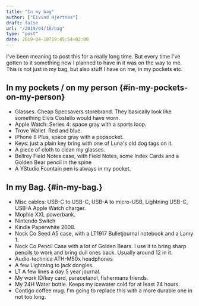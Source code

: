 ```yaml
---
title: "In my bag"
author: ["Eivind Hjertnes"]
draft: false
url: "/2019/04/18/bag"
type: "post"
date: 2019-04-18T19:45:54+02:00
---
```


I've been meaning to post this for a really long time. But every time
I've gotten to it something new I planned to have in it was on the way
to me. This is not just in my bag, but also stuff I have on me, in my
pockets etc.


## In my pockets / on my person {#in-my-pockets-on-my-person}

-   Glasses. Cheap Specsavers storebrand. They basically look like
    something Elvis Costello would have worn.
-   Apple Watch: Series 4: space gray with a sports loop.
-   Trove Wallet. Red and blue.
-   iPhone 8 Plus, space gray with a popsocket.
-   Keys: just a plain key bring with one of Luna's old dog tags on it.
-   A piece of cloth to clean my glasses.
-   Bellroy Field Notes case, with Field Notes, some Index Cards and a
    Golden Bear pencil in the spine
-   A YStudio Fountain pen is always in my pocket.


## In my Bag. {#in-my-bag.}

-   Misc cables: USB-C to USB-C, USB-A to micro-USB, Lightning USB-C,
    USB-A Apple Watch charger.
-   Mophie XXL powerbank.
-   Nintendo Switch
-   Kindle Paperwhite 2008.
-   Nock Co Seed A5 case, with a LT1917 Bulletjournal notebook and a Lamy
    1.
-   Nock Co Pencil Case with a lot of Golden Bears. I use it to bring
    sharp pencils to work and bring dull ones back. Usually around 12 in
    it.
-   Audio-technica ATH-M50x headphones
-   A few Lightning to jack dongles.
-   LT A few lines a day 5 year journal.
-   My work ID/key card, paracetanol, fishermans friends.
-   My 24H Water bottle. Keeps my icewater cold for at least 24 hours.
-   Contigo coffee mug. I'm going to replace this with a more durable one
    in not too long.
